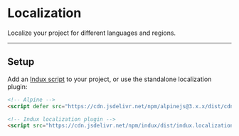 # Localization

Localize your project for different languages and regions.

---

## Setup

Add an [Indux script](/getting-started/setup) to your project, or use the standalone localization plugin:

```html "<head> or <body>" copy
<!-- Alpine -->
<script defer src="https://cdn.jsdelivr.net/npm/alpinejs@3.x.x/dist/cdn.min.js"></script>

<!-- Indux localization plugin -->
<script src="https://cdn.jsdelivr.net/npm/indux/dist/indux.localization.js"></script>
```